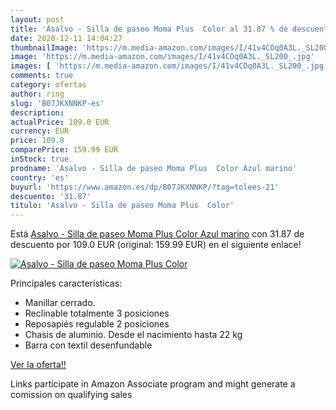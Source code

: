 ```yaml
---
layout: post
title: 'Asalvo - Silla de paseo Moma Plus  Color al 31.87 % de descuento'
date: 2020-12-11 14:04:27
thumbnailImage: 'https://m.media-amazon.com/images/I/41v4COq0A3L._SL200_.jpg'
image: 'https://m.media-amazon.com/images/I/41v4COq0A3L._SL200_.jpg'
images: [ 'https://m.media-amazon.com/images/I/41v4COq0A3L._SL200_.jpg' ]
comments: true
category: ofertas
author: ring
slug: 'B07JKXNNKP-es'
description:
actualPrice: 109.0 EUR
currency: EUR
price: 109.0
comparePrice: 159.99 EUR
inStock: true
prodname: 'Asalvo - Silla de paseo Moma Plus  Color Azul marino'
country: 'es'
buyurl: 'https://www.amazon.es/dp/B07JKXNNKP/?tag=tolees-21'
descuento: '31.87'
titulo: 'Asalvo - Silla de paseo Moma Plus  Color'
---
```


Está [Asalvo - Silla de paseo Moma Plus  Color Azul marino](https://www.amazon.es/dp/B07JKXNNKP/?tag=tolees-21) con 31.87 de descuento por 109.0 EUR (original: 159.99 EUR) en el siguiente enlace!

[![Asalvo - Silla de paseo Moma Plus  Color](https://m.media-amazon.com/images/I/41v4COq0A3L._SL200_.jpg)](https://www.amazon.es/dp/B07JKXNNKP/?tag=tolees-21)

Principales características:

- Manillar cerrado.
- Reclinable totalmente 3 posiciones
- Reposapiés regulable 2 posiciones
- Chasis de aluminio. Desde el nacimiento hasta 22 kg
- Barra con textil desenfundable

[Ver la oferta!!](https://www.amazon.es/dp/B07JKXNNKP/?tag=tolees-21)

Links participate in Amazon Associate program and might generate a comission on qualifying sales



